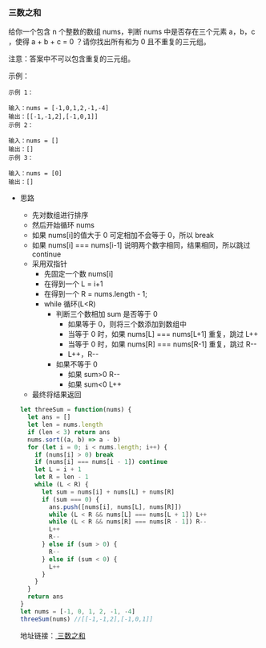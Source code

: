 ### 三数之和

给你一个包含 n 个整数的数组 nums，判断 nums 中是否存在三个元素 a，b，c ，使得 a + b + c = 0 ？请你找出所有和为 0 且不重复的三元组。

注意：答案中不可以包含重复的三元组。

示例：

```
示例 1：

输入：nums = [-1,0,1,2,-1,-4]
输出：[[-1,-1,2],[-1,0,1]]
示例 2：

输入：nums = []
输出：[]
示例 3：

输入：nums = [0]
输出：[]
```

- 思路

  - 先对数组进行排序
  - 然后开始循环 nums
  - 如果 nums[i]的值大于 0 可定相加不会等于 0，所以 break
  - 如果 nums[i] === nums[i-1] 说明两个数字相同，结果相同，所以跳过 continue
  - 采用双指针
    - 先固定一个数 nums[i]
    - 在得到一个 L = i+1
    - 在得到一个 R = nums.length - 1;
    - while 循环(L<R)
      - 判断三个数相加 sum 是否等于 0
        - 如果等于 0，则将三个数添加到数组中
        - 当等于 0 时，如果 nums[L] === nums[L+1] 重复，跳过 L++
        - 当等于 0 时，如果 nums[R] === nums[R-1] 重复，跳过 R--
        - L++，R--
      - 如果不等于 0
        - 如果 sum>0 R--
        - 如果 sum<0 L++
  - 最终将结果返回

  ```js
  let threeSum = function(nums) {
    let ans = []
    let len = nums.length
    if (len < 3) return ans
    nums.sort((a, b) => a - b)
    for (let i = 0; i < nums.length; i++) {
      if (nums[i] > 0) break
      if (nums[i] === nums[i - 1]) continue
      let L = i + 1
      let R = len - 1
      while (L < R) {
        let sum = nums[i] + nums[L] + nums[R]
        if (sum === 0) {
          ans.push([nums[i], nums[L], nums[R]])
          while (L < R && nums[L] === nums[L + 1]) L++
          while (L < R && nums[R] === nums[R - 1]) R--
          L++
          R--
        } else if (sum > 0) {
          R--
        } else if (sum < 0) {
          L++
        }
      }
    }
    return ans
  }
  let nums = [-1, 0, 1, 2, -1, -4]
  threeSum(nums) //[[-1,-1,2],[-1,0,1]]
  ```

  地址链接：<a href='https://leetcode-cn.com/problems/3sum/' target='_blak'> 三数之和</a>

